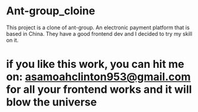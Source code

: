 # Ant-group_cloine

This project is a clone of ant-group. An electronic payment platform that is based in China. They have a good frontend dev and I decided to try my skill on it.

# if you like this work, you can hit me on: asamoahclinton953@gmail.com for all your frontend works and it will blow the universe
